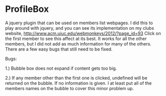 ProfileBox
==========

A jquery plugin that can be used on members list webpages. I did this to play around with jquery, and you can see its implementation on my clubs website, http://www.acm.uiuc.edu/webmonkeys/2012/?page_id=93
Click on the first member to see this affect at its best. It works for all the other members, but I did
not add as much information for many of the others. There are a few easy bugs that still need to be fixed.

Bugs:

1.) Bubble box does not expand if content gets too big.

2.) If any member other than the first one is clicked, undefined will be returned 
on the bubble. If no information is given. I at least put all of the members names
on the bubble to cover this minor problem up.
